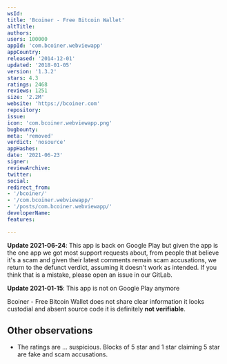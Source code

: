 ```yaml
---
wsId: 
title: 'Bcoiner - Free Bitcoin Wallet'
altTitle: 
authors: 
users: 100000
appId: 'com.bcoiner.webviewapp'
appCountry: 
released: '2014-12-01'
updated: '2018-01-05'
version: '1.3.2'
stars: 4.3
ratings: 2468
reviews: 1251
size: '2.2M'
website: 'https://bcoiner.com'
repository: 
issue: 
icon: 'com.bcoiner.webviewapp.png'
bugbounty: 
meta: 'removed'
verdict: 'nosource'
appHashes: 
date: '2021-06-23'
signer: 
reviewArchive: 
twitter: 
social: 
redirect_from:
- '/bcoiner/'
- '/com.bcoiner.webviewapp/'
- '/posts/com.bcoiner.webviewapp/'
developerName: 
features: 

---
```


**Update 2021-06-24**: This app is back on Google Play but given the app is the
one app we got most support requests about, from people that believe it's a
scam and given their latest comments remain scam accusations, we return to the
defunct verdict, assuming it doesn't work as intended. If you think that is a
mistake, please open an issue in our GitLab.

**Update 2021-01-15**: This app is not on Google Play anymore

Bcoiner - Free Bitcoin Wallet
does not share clear information it looks custodial and absent source code it is
definitely **not verifiable**.

Other observations
------------------

* The ratings are ... suspicious. Blocks of 5 star and 1 star claiming 5 star
  are fake and scam accusations.
